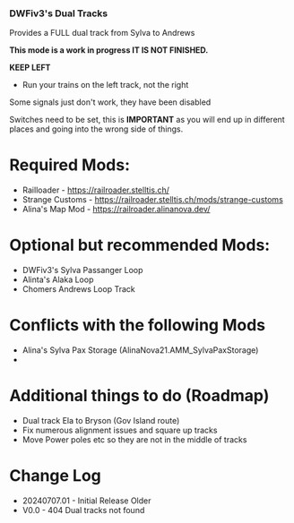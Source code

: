### DWFiv3's Dual Tracks ###

Provides a FULL dual track from Sylva to Andrews

**This mode is a work in progress IT IS NOT FINISHED.**

**KEEP LEFT**
- Run your trains on the left track, not the right

Some signals just don't work, they have been disabled

Switches need to be set, this is **IMPORTANT** as you will end up in different places and going into the wrong side of things.

# Required Mods:
- Railloader - https://railroader.stelltis.ch/
- Strange Customs - https://railroader.stelltis.ch/mods/strange-customs
- Alina's Map Mod - https://railroader.alinanova.dev/

# Optional but recommended Mods:
- DWFiv3's Sylva Passanger Loop
- Alinta's Alaka Loop
- Chomers Andrews Loop Track

# Conflicts with the following Mods
- Alina's Sylva Pax Storage (AlinaNova21.AMM_SylvaPaxStorage)
-

# Additional things to do (Roadmap)
- Dual track Ela to Bryson (Gov Island route)
- Fix numerous alignment issues and square up tracks
- Move Power poles etc so they are not in the middle of tracks


# Change Log
- 20240707.01 - Initial Release
Older
- V0.0 - 404 Dual tracks not found


